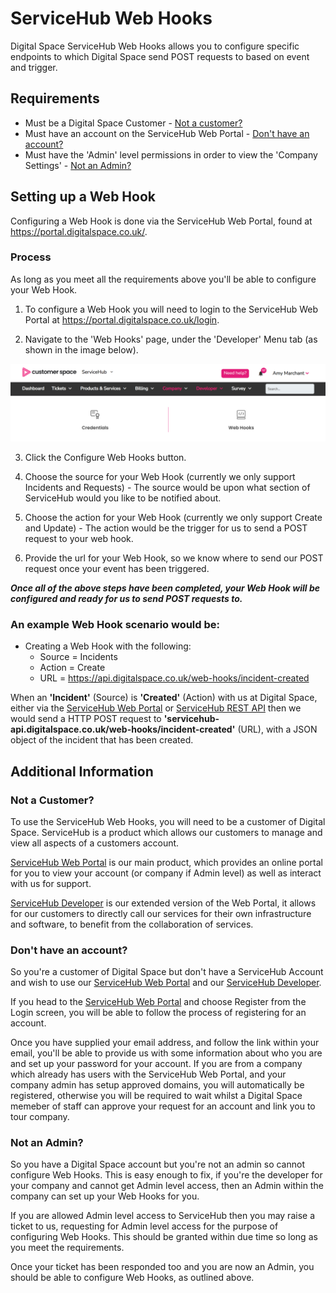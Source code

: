 # ServiceHub Web Hooks

Digital Space ServiceHub Web Hooks allows you to configure specific endpoints to which Digital Space send POST requests to based on event and trigger.

## Requirements

* Must be a Digital Space Customer - [Not a customer?](#not-a-customer)
* Must have an account on the ServiceHub Web Portal - [Don't have an account?](#dont-have-an-account)
* Must have the 'Admin' level permissions in order to view the 'Company Settings' - [Not an Admin?](#not-an-admin)


## Setting up a Web Hook

Configuring a Web Hook is done via the ServiceHub Web Portal, found at https://portal.digitalspace.co.uk/.

### Process

As long as you meet all the requirements above you'll be able to configure your Web Hook.

 1. To configure a Web Hook you will need to login to the ServiceHub Web Portal at https://portal.digitalspace.co.uk/login.

 2. Navigate to the 'Web Hooks' page, under the 'Developer' Menu tab (as shown in the image below).

![](https://github.com/timicoltd/ServiceHub-Developer/blob/master/images/Web-Hooks.png)
 
 3. Click the Configure Web Hooks button.
 
 4. Choose the source for your Web Hook (currently we only support Incidents and Requests) - The source would be upon what section of  ServiceHub would you like to be notified about.
 
 5. Choose the action for your Web Hook (currently we only support Create and Update) - The action would be the trigger for us to send a POST request to your web hook.
 
 6. Provide the url for your Web Hook, so we know where to send our POST request once your event has been triggered.
 
 _**Once all of the above steps have been completed, your Web Hook will be configured and ready for us to send POST requests to.**_
 
 
 ### An example Web Hook scenario would be:
 
 * Creating a Web Hook with the following:
    * Source = Incidents
    * Action = Create
    * URL = https://api.digitalspace.co.uk/web-hooks/incident-created
    
When an **'Incident'** (Source) is **'Created'** (Action) with us at Digital Space, either via the [ServiceHub Web Portal](https://portal.digitalspace.co.uk/) or [ServiceHub REST API](https://github.com/timicoltd/ServiceHub-Developer/blob/master/examples/curl/incident/README.md#create-incident) then we would send a HTTP POST request to **'servicehub-api.digitalspace.co.uk/web-hooks/incident-created'** (URL), with a JSON object of the incident that has been created.
 

## Additional Information

### Not a Customer?

To use the ServiceHub Web Hooks, you will need to be a customer of Digital Space. ServiceHub is a product which allows our customers to manage and view all aspects of a customers account. 

[ServiceHub Web Portal](https://portal.digitalspace.co.uk/) is our main product, which provides an online portal for you to view your account (or company if Admin level) as well as interact with us for support. 

[ServiceHub Developer](https://github.com/timicoltd/ServiceHub-Developer) is our extended version of the Web Portal, it allows for our customers to directly call our services for their own infrastructure and software, to benefit from the collaboration of services.

### Don't have an account?

So you're a customer of Digital Space but don't have a ServiceHub Account and wish to use our [ServiceHub Web Portal](https://portal.digitalspace.co.uk/) and our [ServiceHub Developer](https://github.com/timicoltd/ServiceHub-Developer).

If you head to the [ServiceHub Web Portal](https://portal.digitalspace.co.uk/login) and choose Register from the Login screen, you will be able to follow the process of registering for an account.

Once you have supplied your email address, and follow the link within your email, you'll be able to provide us with some information about who you are and set up your password for your account. If you are from a company which already has users with the ServiceHub Web Portal, and your company admin has setup approved domains, you will automatically be registered, otherwise you will be required to wait whilst a Digital Space memeber of staff can approve your request for an account and link you to tour company.

### Not an Admin?

So you have a Digital Space account but you're not an admin so cannot configure Web Hooks. This is easy enough to fix, if you're the developer for your company and cannot get Admin level access, then an Admin within the company can set up your Web Hooks for you.

If you are allowed Admin level access to ServiceHub then you may raise a ticket to us, requesting for Admin level access for the purpose of configuring Web Hooks. This should be granted within due time so long as you meet the requirements.

Once your ticket has been responded too and you are now an Admin, you should be able to configure Web Hooks, as outlined above.
